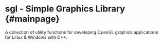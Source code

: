 sgl - Simple Graphics Library                       {#mainpage}
============

A collection of utility functions for developing OpenGL graphics applications for Linux & Windows with C++.
